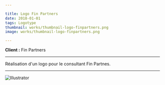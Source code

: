 ```yaml
---

title: Logo Fin Partners
date: 2018-01-01
tags: Logotype
thumbnail: works/thumbnail-logo-finpartners.png
image: works/thumbnail-logo-finpartners.png

---
```


**Client :** Fin Partners

---

Réalisation d'un logo pour le consultant Fin Partnes.

---

![Illustrator](/images/icons/illustrator.svg)
